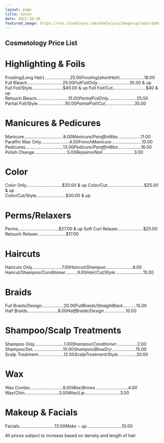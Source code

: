 ```yaml
---
layout: page
title: Salon
date: 2022-10-26
featured_image: https://res.cloudinary.com/dxm7ycyxz/image/upload/v1668016943/TechHigh.us/Technical%20areas/allied/Cosmo/raphael-lovaski-pxax5WuM7eY-unsplash-1_wqeizz.jpg
---
```


## Cosmetology Price List

# Highlighting & Foils

Frosting(Long Hair).....................$25.00  
Frosting(short Hair)....................$18.00  
Full Bleach.............................$25.00  
Full Foil Only..........................$35.00 & up  
Full Foil/Style.........................$40.00 & up  
Full Foil/Cut...........................$40 & up  
Retouch Bleach..........................$15.00  
Partial Foil Only.......................$25.00  
Partial Foil/Style......................$30.00  
Partial Foil/Cut........................$35.00  

# Manicures & Pedicures  
 
Manicure................................$8.00  
Manicure/Paraffin Wax...................$11.00  
Paraffin Wax Only.......................$4.00  
French Manicure.........................$10.00  
Pedicures...............................$13.00  
Pedicure/Paraffin Wax...................$16.00  
Polish Change...........................$5.00  
Repair on Nail..........................$3.00  

# Color  

Color Only.............................$20.00 & up  
Color/Cut..............................$25.00 & up  
Color/Cut/Style........................$30.00 & up  

# Perms/Relaxers

Perms.................................$27.00 & up   
Soft Curl Relaxer.....................$25.00   
Retouch Relaxer.......................$17.00   

# Haircuts

Haircuts Only........................$7.00  
Haircut/Shampoo......................$8.00  
Haircut/Shampoo/Conditioner..........$9.00  
Hair/Cut/Style.......................$15.00  

# Braids 

Full Braids/Design..................$20.00  
Full Braids/Straight Back...........$15.00  
Half Braids.........................$8.00  
Half Braids/Design..................$10.00  

# Shampoo/Scalp Treatments  

Shampoo Only........................$1.00  
Shampoo/Conditioner.................$2.00  
Shampoo/Set.........................$10.00  
Shampoo/Blow Dry....................$15.00  
Scalp Treatment.....................$12.00  
Scalp Treatment/Style...............$20.00  

# Wax  

Wax Combo...........................$8.00  
Wax/Brows...........................$4.00  
Wax/Chin............................$3.00  
Wax/Lip.............................$3.00  

# Makeup & Facials

Facials.............................$13.00  
Make-up.............................$10.00  

All prices subject to increase based on density and length of hair